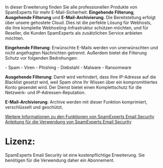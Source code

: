 In dieser Erweiterung finden Sie alle professionellen Produkte von SpamExperts für mehr E-Mail-Sicherheit: **Eingehende Filterung**, **Ausgehende Filterung** und **E-Mail-Archivierung**. Die Bereitstellung erfolgt über unsere gehostete Cloud. Dies ist die perfekte Lösung für Webhosts, die ihre komplette Webhosting-Infrastruktur schützen möchten, und für Reseller, die Kunden SpamExperts als zusätzlichen Service anbieten möchten. 

**Eingehende Filterung**: Erwünschte E-Mails werden von unerwünschten und nicht angefragten Nachrichten getrennt. Außerdem bietet die Filterung Schutz vor folgenden Bedrohungen: 

- Spam 
- Viren 
- Phishing 
- Diebstahl 
- Malware 
- Ransomware 

**Ausgehende Filterung**: Damit wird verhindert, dass Ihre IP-Adresse auf die Blacklist gesetzt wird, weil Spam ohne Ihr Wissen über ein kompromittiertes Konto gesendet wird. Der Dienst bietet einen Komplettschutz für die Netzwerk- und IP-Adressen-Reputation. 

**E-Mail-Archivierung**: Archive werden mit dieser Funktion komprimiert, verschlüsselt und geschützt. 

[Weitere Informationen zu den Funktionen von SpamExperts Email Security](https://www.spamexperts.com/services/incoming-filtering) [Anleitung für die Verwendung von SpamExperts Email Security](https://github.com/SpamExperts/plesk-extension/blob/master/docs/user-manual.md) 

# Lizenz: 

SpamExperts Email Security ist eine kostenpflichtige Erweiterung. Sie benötigen für die Verwendung daher ein Abonnement.